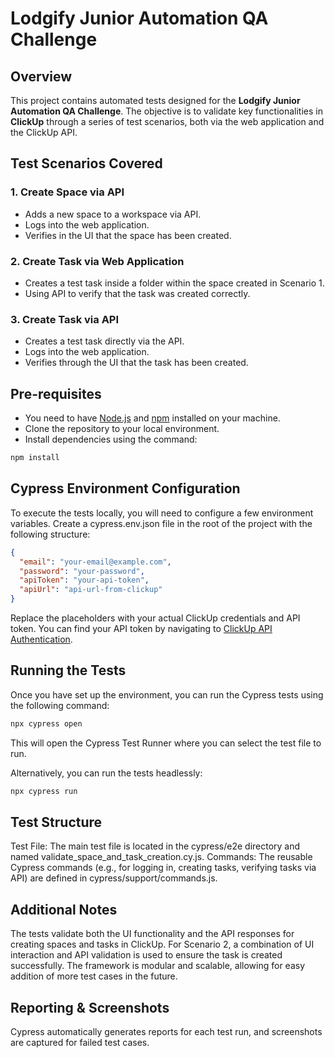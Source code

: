 # Lodgify Junior Automation QA Challenge

## Overview

This project contains automated tests designed for the **Lodgify Junior Automation QA Challenge**. The objective is to validate key functionalities in **ClickUp** through a series of test scenarios, both via the web application and the ClickUp API.

## Test Scenarios Covered

### 1. Create Space via API

- Adds a new space to a workspace via API.
- Logs into the web application.
- Verifies in the UI that the space has been created.

### 2. Create Task via Web Application

- Creates a test task inside a folder within the space created in Scenario 1.
- Using API to verify that the task was created correctly.

### 3. Create Task via API

- Creates a test task directly via the API.
- Logs into the web application.
- Verifies through the UI that the task has been created.

## Pre-requisites

- You need to have [Node.js](https://nodejs.org/) and [npm](https://www.npmjs.com/) installed on your machine.
- Clone the repository to your local environment.
- Install dependencies using the command:

```bash
npm install
```

## Cypress Environment Configuration

To execute the tests locally, you will need to configure a few environment variables. Create a cypress.env.json file in the root of the project with the following structure:

```json
{
  "email": "your-email@example.com",
  "password": "your-password",
  "apiToken": "your-api-token",
  "apiUrl": "api-url-from-clickup"
}
```

Replace the placeholders with your actual ClickUp credentials and API token. You can find your API token by navigating to [ClickUp API Authentication](https://clickup.com/api/developer-portal/authentication/#personal-token).

## Running the Tests

Once you have set up the environment, you can run the Cypress tests using the following command:

```bash
npx cypress open
```

This will open the Cypress Test Runner where you can select the test file to run.

Alternatively, you can run the tests headlessly:

```bash
npx cypress run
```

## Test Structure

Test File: The main test file is located in the cypress/e2e directory and named validate_space_and_task_creation.cy.js.
Commands: The reusable Cypress commands (e.g., for logging in, creating tasks, verifying tasks via API) are defined in cypress/support/commands.js.

## Additional Notes

The tests validate both the UI functionality and the API responses for creating spaces and tasks in ClickUp.
For Scenario 2, a combination of UI interaction and API validation is used to ensure the task is created successfully.
The framework is modular and scalable, allowing for easy addition of more test cases in the future.

## Reporting & Screenshots

Cypress automatically generates reports for each test run, and screenshots are captured for failed test cases.
